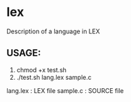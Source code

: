 # lex
Description of a language in LEX

USAGE:
------
1. chmod +x test.sh
2. ./test.sh lang.lex sample.c

lang.lex : LEX file
sample.c : SOURCE file
